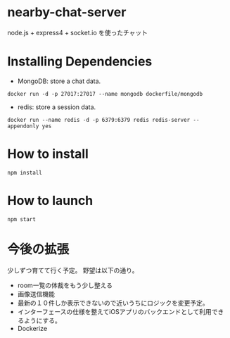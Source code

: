 nearby-chat-server
==================

node.js + express4 + socket.io を使ったチャット

# Installing Dependencies

- MongoDB: store a chat data.
```
docker run -d -p 27017:27017 --name mongodb dockerfile/mongodb
```

- redis: store a session data.
```
docker run --name redis -d -p 6379:6379 redis redis-server --appendonly yes
```

# How to install

```
npm install
```

# How to launch

```
npm start
```

# 今後の拡張
少しずつ育てて行く予定。
野望は以下の通り。
- room一覧の体裁をもう少し整える
- 画像送信機能
- 最新の１０件しか表示できないので近いうちにロジックを変更予定。
- インターフェースの仕様を整えてiOSアプリのバックエンドとして利用できるようにする。
- Dockerize
